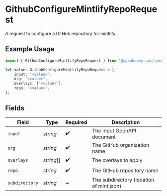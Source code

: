 # GithubConfigureMintlifyRepoRequest

A request to configure a GitHub repository for mintlify

## Example Usage

```typescript
import { GithubConfigureMintlifyRepoRequest } from "@speakeasy-api/speakeasy-client-sdk-typescript/sdk/models/shared";

let value: GithubConfigureMintlifyRepoRequest = {
    input: "<value>",
    org: "<value>",
    overlays: ["<value>"],
    repo: "<value>",
};
```

## Fields

| Field                                    | Type                                     | Required                                 | Description                              |
| ---------------------------------------- | ---------------------------------------- | ---------------------------------------- | ---------------------------------------- |
| `input`                                  | *string*                                 | :heavy_check_mark:                       | The input OpenAPI document               |
| `org`                                    | *string*                                 | :heavy_check_mark:                       | The GitHub organization name             |
| `overlays`                               | *string*[]                               | :heavy_check_mark:                       | The overlays to apply                    |
| `repo`                                   | *string*                                 | :heavy_check_mark:                       | The GitHub repository name               |
| `subdirectory`                           | *string*                                 | :heavy_minus_sign:                       | The subdirectory (location of mint.json) |